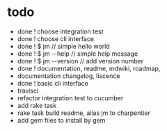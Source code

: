# todo

- done ! choose integration test
- done ! choose cli interface
- done ! $ jm // simple hello world
- done ! $ jm --help // simple help message
- done ! $ jm --version // add version number
- done ! documentation, readme, mdwiki, roadmap, 
- documentation changelog, liscence
- done ! basic cli interface
- travisci
- refactor integration test to cucumber
- add rake task
- rake task build readme, alias jm to charpentier
- add gem files to install by gem

